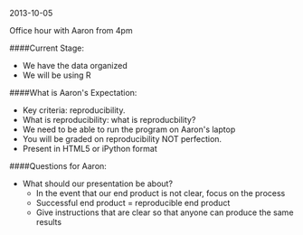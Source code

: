 2013-10-05

Office hour with Aaron from 4pm

####Current Stage:
* We have the data organized
* We will be using R

####What is Aaron's Expectation:
* Key criteria: reproducibility.
* What is reproducibility: what is reproducbility?
* We need to be able to run the program on Aaron's laptop
* You will be graded on reproducibility NOT perfection.
* Present in HTML5 or iPython format

####Questions for Aaron:
* What should our presentation be about?
  * In the event that our end product is not clear, focus on the process
  * Successful end product = reproducible end product
  * Give instructions that are clear so that anyone can produce the same results
